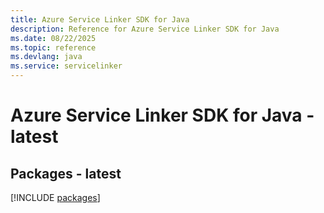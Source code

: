 ```yaml
---
title: Azure Service Linker SDK for Java
description: Reference for Azure Service Linker SDK for Java
ms.date: 08/22/2025
ms.topic: reference
ms.devlang: java
ms.service: servicelinker
---
```

# Azure Service Linker SDK for Java - latest
## Packages - latest
[!INCLUDE [packages](service-linker-index.md)]